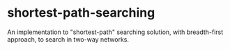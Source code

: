 # shortest-path-searching
An implementation to "shortest-path" searching solution, with breadth-first approach, to search in two-way networks.
